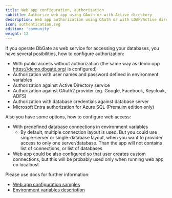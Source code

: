 ```yaml
---
title: Web app configuration, authorization
subtitle: Authorize web app using OAuth or with Active directory
description: Web app authorization using OAuth or with LDAP/Active directory
icon: authentication.svg
edition: 'community'
weight: 12
---
```


If you operate DbGate as web service for accessing your databases, you have several posibilities, how to configure authorization:
- With public access without authorization (the same way as demo opp https://demo.dbgate.org/ is configured)
- Authorization with user names and password defined in environment variables
- Authorization against Active Directory service
- Authorization against OAuth2 provider (eg. Google, Facebook, Keycloak, ADFS)
- Authorization with database credentials against database server
- Microsoft Entra authorization for Azure SQL (Premuim edition only)

Also you have some options, how to configure web access:
- With predefined database connections in environment variables
  - By default, multiple connection layout is used. But you could use single-server or single-database layout, when you want to provider access to only one server/database. Than the app will not contains list of connections, or list of databases
- Web app could be also configured so that user creates custom connections, but this will be probably used only when running web app on localhost

Please use docs for further information:
  - [Web app configuration samples](/docs/web-app-config)
  - [Environment variables description](/docs/env-variables)